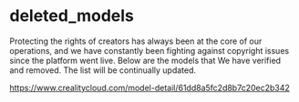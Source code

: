 # deleted_models
Protecting the rights of creators has always been at the core of our operations, and we have constantly been fighting against copyright issues since the platform went live. Below are the models that We have verified and removed. The list will be continually updated.

https://www.crealitycloud.com/model-detail/61dd8a5fc2d8b7c20ec2b342
